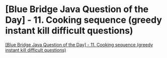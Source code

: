 # [Blue Bridge Java Question of the Day] - 11. Cooking sequence (greedy instant kill difficult questions)
[[Blue Bridge Java Question of the Day] - 11. Cooking sequence (greedy instant kill difficult questions)](https://aiwithcloud.com/2022/09/15/blue_bridge_java_question_of_the_day___11-_cooking_sequence_greedy_instant_kill_difficult_questions/)
